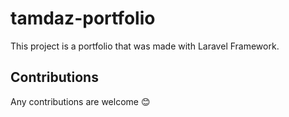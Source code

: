 # tamdaz-portfolio

This project is a portfolio that was made with Laravel Framework.

## Contributions
Any contributions are welcome 😊
